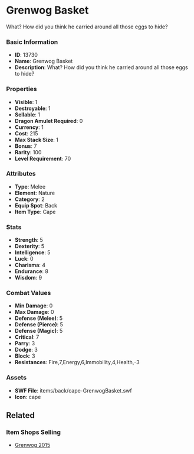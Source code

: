 # Grenwog Basket

What? How did you think he carried around all those eggs to hide? 

### Basic Information

- **ID**: 13730
- **Name**: Grenwog Basket
- **Description**: What? How did you think he carried around all those eggs to hide? 

### Properties

- **Visible**: 1
- **Destroyable**: 1
- **Sellable**: 1
- **Dragon Amulet Required**: 0
- **Currency**: 1
- **Cost**: 215
- **Max Stack Size**: 1
- **Bonus**: 7
- **Rarity**: 100
- **Level Requirement**: 70

### Attributes

- **Type**: Melee
- **Element**: Nature
- **Category**: 2
- **Equip Spot**: Back
- **Item Type**: Cape

### Stats

- **Strength**: 5
- **Dexterity**: 5
- **Intelligence**: 5
- **Luck**: 0
- **Charisma**: 4
- **Endurance**: 8
- **Wisdom**: 9

### Combat Values

- **Min Damage**: 0
- **Max Damage**: 0
- **Defense (Melee)**: 5
- **Defense (Pierce)**: 5
- **Defense (Magic)**: 5
- **Critical**: 7
- **Parry**: 3
- **Dodge**: 3
- **Block**: 3
- **Resistances**: Fire,7,Energy,6,Immobility,4,Health,-3

### Assets

- **SWF File**: items/back/cape-GrenwogBasket.swf
- **Icon**: cape

## Related

### Item Shops Selling

- [Grenwog 2015](../item-shops/434-grenwog-2015.md)

